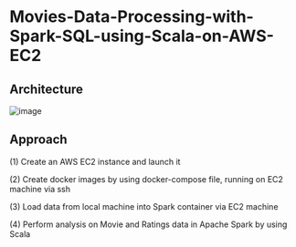 # Movies-Data-Processing-with-Spark-SQL-using-Scala-on-AWS-EC2
## Architecture
![image](https://user-images.githubusercontent.com/103509243/204367798-5df2ad58-ed59-43a5-a1d6-82b0fd75e64b.png)

## Approach  
(1) Create an AWS EC2 instance and launch it  

(2) Create docker images by using docker-compose file, running on EC2 machine via ssh  

(3) Load data from local machine into Spark container via EC2 machine  

(4) Perform analysis on Movie and Ratings data in Apache Spark by using Scala
